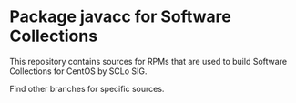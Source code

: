 # Package javacc for Software Collections

This repository contains sources for RPMs that are used
to build Software Collections for CentOS by SCLo SIG.

Find other branches for specific sources.
